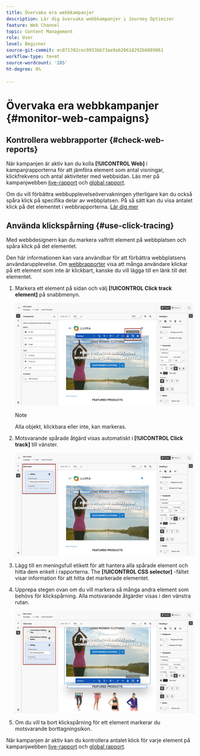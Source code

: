 ```yaml
---
title: Övervaka era webbkampanjer
description: Lär dig övervaka webbkampanjer i Journey Optimizer
feature: Web Channel
topic: Content Management
role: User
level: Beginner
source-git-commit: ec071392cec9933bb73ae9ab20618292b6089061
workflow-type: tm+mt
source-wordcount: '285'
ht-degree: 0%

---
```


# Övervaka era webbkampanjer {#monitor-web-campaigns}

## Kontrollera webbrapporter {#check-web-reports}

När kampanjen är aktiv kan du kolla **[!UICONTROL Web]** i kampanjrapporterna för att jämföra element som antal visningar, klickfrekvens och antal aktiviteter med webbsidan. Läs mer på kampanjwebben [live-rapport](../reports/campaign-live-report.md#web-tab) och [global rapport](../reports/campaign-global-report.md#web-tab).

Om du vill förbättra webbupplevelseövervakningen ytterligare kan du också spåra klick på specifika delar av webbplatsen. På så sätt kan du visa antalet klick på det elementet i webbrapporterna. [Lär dig mer](#use-click-tracing)

## Använda klickspårning {#use-click-tracing}

Med webbdesignern kan du markera valfritt element på webbplatsen och spåra klick på det elementet.

Den här informationen kan vara användbar för att förbättra webbplatsens användarupplevelse. Om [webbrapporter](../reports/campaign-global-report.md#web-tab) visa att många användare klickar på ett element som inte är klickbart, kanske du vill lägga till en länk till det elementet.

1. Markera ett element på sidan och välj **[!UICONTROL Click track element]** på snabbmenyn.

   ![](assets/web-designer-click-track.png)

   >[!NOTE]
   >
   >Alla objekt, klickbara eller inte, kan markeras.

1. Motsvarande spårade åtgärd visas automatiskt i **[!UICONTROL Click track]** till vänster.

   ![](assets/web-designer-click-track-pane.png)

1. Lägg till en meningsfull etikett för att hantera alla spårade element och hitta dem enkelt i rapporterna. The **[!UICONTROL CSS selector]** -fältet visar information för att hitta det markerade elementet.

1. Upprepa stegen ovan om du vill markera så många andra element som behövs för klickspårning. Alla motsvarande åtgärder visas i den vänstra rutan.

   ![](assets/web-designer-click-tracking-actions.png)

1. Om du vill ta bort klickspårning för ett element markerar du motsvarande borttagningsikon.

När kampanjen är aktiv kan du kontrollera antalet klick för varje element på kampanjwebben [live-rapport](../reports/campaign-live-report.md#web-tab) och [global rapport](../reports/campaign-global-report.md#web-tab).
